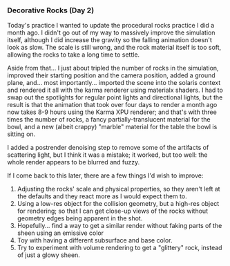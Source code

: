 ### Decorative Rocks (Day 2)

Today's practice I wanted to update the procedural rocks practice I did a month
ago. I didn't go out of my way to massively improve the simulation itself,
although I did increase the gravity so the falling animation doesn't look as
slow. The scale is still wrong, and the rock material itself is too soft,
allowing the rocks to take a long time to settle.

Aside from that... I just about tripled the number of rocks in the simulation,
improved their starting position and the camera position, added a ground plane,
and... most importantly... imported the scene into the solaris context and
rendered it all with the karma renderer using materialx shaders. I had to swap
out the spotlights for regular point lights and directional lights, but the
result is that the animation that took over four days to render a month ago
now takes 8-9 hours using the Karma XPU renderer; and that's with three times
the number of rocks, a fancy partially-translucent material for the bowl, and
a new (albeit crappy) "marble" material for the table the bowl is sitting on.

I added a postrender denoising step to remove some of the artifacts of
scattering light, but I think it was a mistake; it worked, but too well: the
whole render appears to be blurred and fuzzy.

If I come back to this later, there are a few things I'd wish to improve:

1. Adjusting the rocks' scale and physical properties, so they aren't left at
   the defaults and they react more as I would expect them to.
2. Using a low-res object for the collision geometry, but a high-res object
   for rendering; so that I can get close-up views of the rocks without
   geometry edges being apparent in the shot.
3. Hopefully... find a way to get a similar render without faking parts of the
   sheen using an emissive color
4. Toy with having a different subsurface and base color.
5. Try to experiment with volume rendering to get a "glittery" rock, instead
   of just a glowy sheen.

